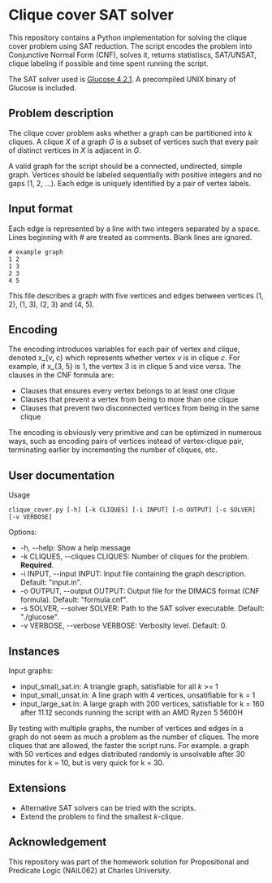 # Clique cover SAT solver

This repository contains a Python implementation for solving the clique cover problem using SAT reduction. The script encodes the problem into Conjunctive Normal Form (CNF), solves it, returns statistiscs, SAT/UNSAT, clique labeling if possible and time spent running the script.

The SAT solver used is [Glucose 4.2.1](https://github.com/audemard/glucose). A precompiled UNIX binary of Glucose is included.

## Problem description
The clique cover problem asks whether a graph can be partitioned into *k* cliques. A clique *X* of a graph *G* is a subset of vertices such that every pair of distinct vertices in *X* is adjacent in *G*.

A valid graph for the script should be a connected, undirected, simple graph. Vertices should be labeled sequentially with positive integers and no gaps (1, 2, ...). Each edge is uniquely identified by a pair of vertex labels.

## Input format
Each edge is represented by a line with two integers separated by a space. Lines beginning with # are treated as comments. Blank lines are ignored.

```
# example graph
1 2
1 3
2 3
4 5
```

This file describes a graph with five vertices and edges between vertices (1, 2), (1, 3), (2, 3) and (4, 5).

## Encoding
The encoding introduces variables for each pair of vertex and clique, denoted x_{v, c} which represents whether vertex *v* is in clique *c*. For example, if x_{3, 5} is 1, the vertex 3 is in clique 5 and vice versa. The clauses in the CNF formula are:
* Clauses that ensures every vertex belongs to at least one clique
* Clauses that prevent a vertex from being to more than one clique
* Clauses that prevent two disconnected vertices from being in the same clique

The encoding is obviously very primitive and can be optimized in numerous ways, such as encoding pairs of vertices instead of vertex-clique pair, terminating earlier by incrementing the number of cliques, etc.

## User documentation
Usage
```
clique_cover.py [-h] [-k CLIQUES] [-i INPUT] [-o OUTPUT] [-s SOLVER] [-v VERBOSE]
```

Options:
* -h, --help: Show a help message
* -k CLIQUES, --cliques CLIQUES: Number of cliques for the problem. **Required**.
* -i INPUT, --input INPUT: Input file containing the graph description. Default: "input.in".
* -o OUTPUT, --output OUTPUT: Output file for the DIMACS format (CNF formula). Default: "formula.cnf".
* -s SOLVER, --solver SOLVER: Path to the SAT solver executable. Default: "./glucose".
* -v VERBOSE, --verbose VERBOSE: Verbosity level. Default: 0.

## Instances
Input graphs:
* input_small_sat.in: A triangle graph, satisfiable for all *k* >= 1
* input_small_unsat.in: A line graph with 4 vertices, unsatifiable for k = 1
* input_large_sat.in: A large graph with 200 vertices, satisfiable for k = 160 after 11.12 seconds running the script with an AMD Ryzen 5 5600H

By testing with multiple graphs, the number of vertices and edges in a graph do not seem as much a problem as the number of cliques. The more cliques that are allowed, the faster the script runs. For example. a graph with 50 vertices and edges distributed randomly is unsolvable after 30 minutes for k = 10, but is very quick for k = 30.

## Extensions
* Alternative SAT solvers can be tried with the scripts.
* Extend the problem to find the smallest *k*-clique.

## Acknowledgement
This repository was part of the homework solution for Propositional and Predicate Logic (NAIL062) at Charles University.
